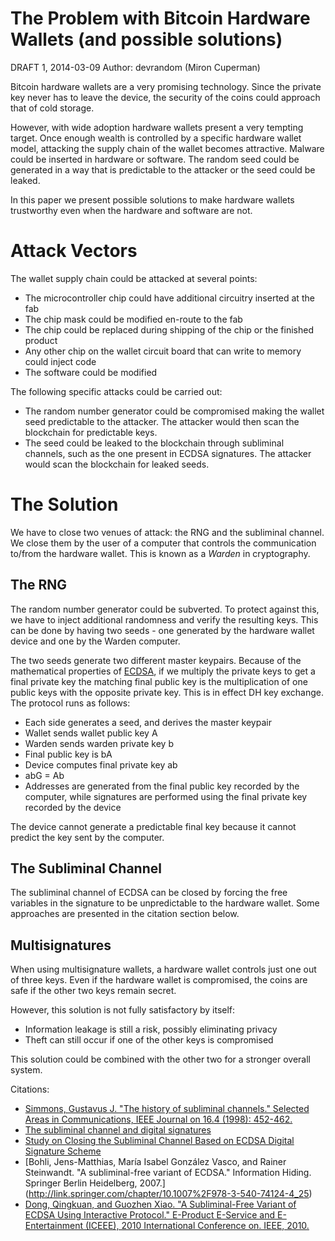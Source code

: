 # The Problem with Bitcoin Hardware Wallets (and possible solutions)
DRAFT 1, 2014-03-09
Author: devrandom (Miron Cuperman)

Bitcoin hardware wallets are a very promising technology. Since the private key never has to leave the device, the security of the coins could approach that of cold storage.

However, with wide adoption hardware wallets present a very tempting target.   Once enough wealth is controlled by a specific hardware wallet model, attacking the supply chain of the wallet becomes attractive. Malware could be inserted in hardware or software. The random seed could be generated in a way that is predictable to the attacker or the seed could be leaked.

In this paper we present possible solutions to make hardware wallets trustworthy even when the hardware and software are not.

# Attack Vectors
The wallet supply chain could be attacked at several points:
* The microcontroller chip could have additional circuitry inserted at the fab
* The chip mask could be modified en-route to the fab
* The chip could be replaced during shipping of the chip or the finished product
* Any other chip on the wallet circuit board that can write to memory could inject code
* The software could be modified

The following specific attacks could be carried out:
* The random number generator could be compromised making the wallet seed predictable to the attacker.  The attacker would then scan the blockchain for predictable keys.
* The seed could be leaked to the blockchain through subliminal channels, such as the one present in ECDSA signatures.  The attacker would scan the blockchain for leaked seeds.

# The Solution
We have to close two venues of attack: the RNG and the subliminal channel.  We close them by the user of a computer that controls the communication to/from the hardware wallet.  This is known as a *Warden* in cryptography.

## The RNG
The random number generator could be subverted.  To protect against this, we have to inject additional randomness and verify the resulting keys.  This can be done by having two seeds - one generated by the hardware wallet device and one by the Warden computer.

The two seeds generate two different master keypairs.  Because of the mathematical properties of [ECDSA](https://en.wikipedia.org/wiki/Elliptic_Curve_DSA), if we multiply the private keys to get a final private key the matching final public key is the multiplication of one public keys with the opposite private key.  This is in effect DH key exchange. The protocol runs as follows:

* Each side generates a seed, and derives the master keypair
* Wallet sends wallet public key A
* Warden sends warden private key b
* Final public key is bA
* Device computes final private key ab
* abG = Ab
* Addresses are generated from the final public key recorded by the computer, while signatures are performed using the final private key recorded by the device

The device cannot generate a predictable final key because it cannot predict the key sent by the computer.

## The Subliminal Channel

The subliminal channel of ECDSA can be closed by forcing the free variables in the signature to be unpredictable to the hardware wallet.  Some approaches are presented in the citation section below.

## Multisignatures

When using multisignature wallets, a hardware wallet controls just one out of three keys.  Even if the hardware wallet is compromised, the coins are safe if the other two keys remain secret.

However, this solution is not fully satisfactory by itself:
* Information leakage is still a risk, possibly eliminating privacy
* Theft can still occur if one of the other keys is compromised

This solution could be combined with the other two for a stronger overall system.

Citations:

* [Simmons, Gustavus J. "The history of subliminal channels." Selected Areas in Communications, IEEE Journal on 16.4 (1998): 452-462.](http://www.cs.gmu.edu/~zduric/cs803/Simmons.pdf)
* [The subliminal channel and digital signatures](https://dl.acm.org/citation.cfm?id=20202)
* [Study on Closing the Subliminal Channel Based on ECDSA Digital
Signature Scheme](http://www.jofcis.com/publishedpapers/2011_7_4_1254_1261.pdf)
* [Bohli, Jens-Matthias, María Isabel González Vasco, and Rainer Steinwandt. "A subliminal-free variant of ECDSA." Information Hiding. Springer Berlin Heidelberg, 2007.] (http://link.springer.com/chapter/10.1007%2F978-3-540-74124-4_25)
* [Dong, Qingkuan, and Guozhen Xiao. "A Subliminal-Free Variant of ECDSA Using Interactive Protocol." E-Product E-Service and E-Entertainment (ICEEE), 2010 International Conference on. IEEE, 2010.](http://ieeexplore.ieee.org/xpl/login.jsp?tp=&arnumber=5660874&url=http%3A%2F%2Fieeexplore.ieee.org%2Fxpls%2Fabs_all.jsp%3Farnumber%3D5660874)
